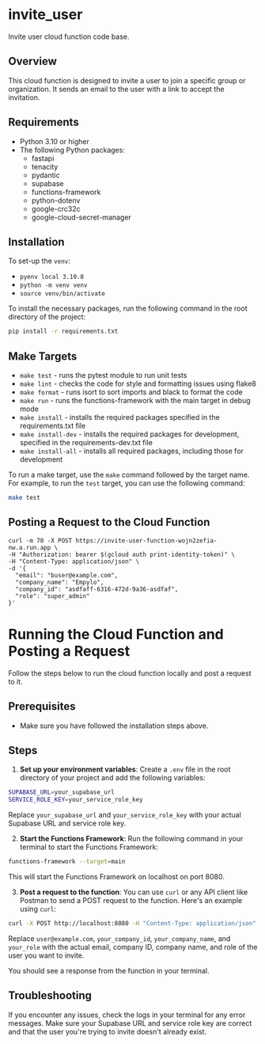 # invite_user

Invite user cloud function code base.

## Overview

This cloud function is designed to invite a user to join a specific group or organization. It sends an email to the user with a link to accept the invitation.

## Requirements

- Python 3.10 or higher
- The following Python packages:
  - fastapi
  - tenacity
  - pydantic
  - supabase
  - functions-framework
  - python-dotenv
  - google-crc32c
  - google-cloud-secret-manager

## Installation

To set-up the `venv`:
- `pyenv local 3.10.8`
- `python -m venv venv`
- `source venv/bin/activate`

To install the necessary packages, run the following command in the root directory of the project:

```bash
pip install -r requirements.txt
```

## Make Targets

- `make test` - runs the pytest module to run unit tests
- `make lint` - checks the code for style and formatting issues using flake8
- `make format` - runs isort to sort imports and black to format the code
- `make run` - runs the functions-framework with the main target in debug mode
- `make install` - installs the required packages specified in the requirements.txt file
- `make install-dev` - installs the required packages for development, specified in the requirements-dev.txt file
- `make install-all` - installs all required packages, including those for development

To run a make target, use the `make` command followed by the target name. For example, to run the `test` target, you can use the following command:

```bash
make test
```

## Posting a Request to the Cloud Function
```
curl -m 70 -X POST https://invite-user-function-wojn2zefia-nw.a.run.app \
-H "Authorization: bearer $(gcloud auth print-identity-token)" \
-H "Content-Type: application/json" \
-d '{
  "email": "buser@example.com",
  "company_name": "Empylo",
  "company_id": "asdfaff-6316-472d-9a36-asdfaf",
  "role": "super_admin"
}'
```


# Running the Cloud Function and Posting a Request

Follow the steps below to run the cloud function locally and post a request to it.

## Prerequisites

- Make sure you have followed the installation steps above.


## Steps

1. **Set up your environment variables**: Create a `.env` file in the root directory of your project and add the following variables:

```bash
SUPABASE_URL=your_supabase_url
SERVICE_ROLE_KEY=your_service_role_key
```

Replace `your_supabase_url` and `your_service_role_key` with your actual Supabase URL and service role key.

2. **Start the Functions Framework**: Run the following command in your terminal to start the Functions Framework:

```bash
functions-framework --target=main
```

This will start the Functions Framework on localhost on port 8080.

3. **Post a request to the function**: You can use `curl` or any API client like Postman to send a POST request to the function. Here's an example using `curl`:

```bash
curl -X POST http://localhost:8080 -H "Content-Type: application/json" -d '{"email":"user@example.com","company_id":"your_company_id","company_name":"your_company_name","role":"your_role"}'
```

Replace `user@example.com`, `your_company_id`, `your_company_name`, and `your_role` with the actual email, company ID, company name, and role of the user you want to invite.

You should see a response from the function in your terminal.

## Troubleshooting

If you encounter any issues, check the logs in your terminal for any error messages. Make sure your Supabase URL and service role key are correct and that the user you're trying to invite doesn't already exist.
